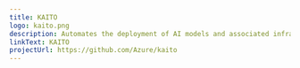 ```yaml
---
title: KAITO
logo: kaito.png
description: Automates the deployment of AI models and associated infrastructure provisioning on a Kubernetes cluster.
linkText: KAITO
projectUrl: https://github.com/Azure/kaito
---
```

